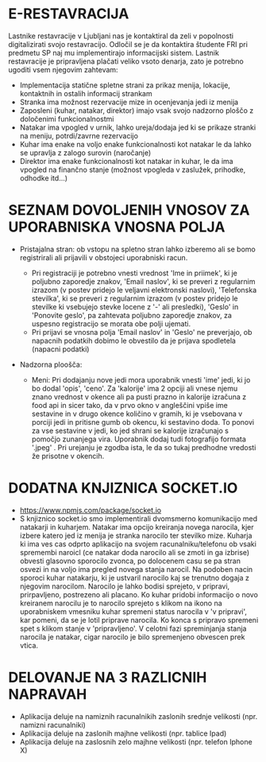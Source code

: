 # E-RESTAVRACIJA

Lastnike restavracije v Ljubljani nas je kontaktiral da zeli v popolnosti digitalizirati svojo restavracijo. Odločil se je da kontaktira študente FRI pri predmetu SP naj mu implementirajo informacijski sistem. Lastnik restavracije je pripravljena plačati veliko vsoto denarja, zato je potrebno ugoditi vsem njegovim zahtevam:

- Implementacija statične spletne strani za prikaz menija, lokacije, kontaktnih in ostalih informacij strankam
- Stranka ima možnost rezervacije mize in ocenjevanja jedi iz menija
- Zaposleni (kuhar, natakar, direktor) imajo vsak svojo nadzorno ploščo z določenimi funkcionalnostmi
- Natakar ima vpogled v urnik, lahko ureja/dodaja jed ki se prikaze stranki na meniju, potrdi/zavrne rezervacijo
- Kuhar ima enake na voljo enake funkcionalnosti kot natakar le da lahko se upravlja z zalogo surovin (naročanje)
- Direktor ima enake funkcionalnosti kot natakar in kuhar, le da ima vpogled na finančno stanje (možnost vpogleda v zaslužek, prihodke, odhodke itd...)


# SEZNAM DOVOLJENIH VNOSOV ZA UPORABNISKA VNOSNA POLJA

- Pristajalna stran: ob vstopu na spletno stran lahko izberemo ali se bomo registrirali ali
prijavili v obstojeci uporabniski racun. 
  - Pri registraciji je potrebno vnesti vrednost 'Ime in priimek', 
ki je poljubno zaporedje znakov, 'Email naslov', ki se preveri z regularnim izrazom (v postev pridejo le veljavni
elektronski naslovi), 'Telefonska stevilka', ki se preveri z regularnim izrazom (v postev pridejo le stevilke ki vsebujejo 
stevke locene z '-' ali presledki), 'Geslo' in 'Ponovite geslo', pa zahtevata poljubno zaporedje znakov, za uspesno registracijo
se morata obe polji ujemati.
  - Pri prijavi se vnosna polja 'Email naslov' in 'Geslo' ne preverjajo, ob napacnih podatkih dobimo le obvestilo da je 
  prijava spodletela (napacni podatki)
 
- Nadzorna ploošča:
  - Meni: Pri dodajanju nove jedi mora uporabnik vnesti 'ime' jedi, ki jo bo dodal 'opis', 'ceno'. Za 'kalorije' ima 2 opciji ali vnese njemu znano vrednost v okence ali pa pusti prazno in kalorije izračuna z food api in sicer tako, da v prvo okno v angleščini vpiše ime sestavine in v drugo okence količino v gramih, ki je vsebovana v porciji jedi in pritisne gumb ob okencu, ki sestavino doda. To ponovi za vse sestavine v jedi, ko jed shrani se kalorije izračunajo s pomočjo zunanjega vira. Uporabnik dodaj tudi fotografijo formata '.jpeg' . Pri urejanju je zgodba ista, le da so tukaj predhodne vredosti že prisotne v okencih.
  
  
  
# DODATNA KNJIZNICA SOCKET.IO
  - https://www.npmjs.com/package/socket.io
  - S knjiznico socket.io smo implementirali dvomsmerno komunikacijo med natakarji in kuharjem. Natakar ima opcijo kreiranja novega narocila, kjer izbere katero jed iz menija je stranka narocilo ter stevilko mize. Kuharja ki ima ves cas odprto aplikacijo na svojem racunalniku/telefonu ob vsaki spremembi naroicl (ce natakar doda narocilo ali se zmoti in ga izbrise) obvesti glasovno sporocilo zvonca, po dolocenem casu se pa stran osvezi in na voljo ima pregled novega stanja narocil. Na podoben nacin sporoci kuhar natakarju, ki je ustvaril narocilo kaj se trenutno dogaja z njegovim narocilom. Narocilo je lahko bodisi sprejeto, v pripravi, prirpavljeno, postrezeno ali placano. Ko kuhar pridobi informacijo o novo kreiranem narocilu je to narocilo sprejeto s klikom na ikono na uporabniskem vmesniku kuhar spremeni status narocila v 'v pripravi', kar pomeni, da se je lotil priprave narocila. Ko konca s pripravo spremeni spet s klikom stanje v 'pripravljeno'. V celotni fazi spreminjanja stanja narocila je natakar, cigar narocilo je bilo spremenjeno obvescen prek vtica.

# DELOVANJE NA 3 RAZLICNIH NAPRAVAH
- Aplikacija deluje na namiznih racunalnikih zaslonih srednje velikosti (npr. namizni racunalniki)
- Aplikacija deluje na zaslonih majhne velikosti (npr. tablice Ipad)
- Aplikacija deluje na zaslosnih zelo majhne velikosti (npr. telefon Iphone X)

  




